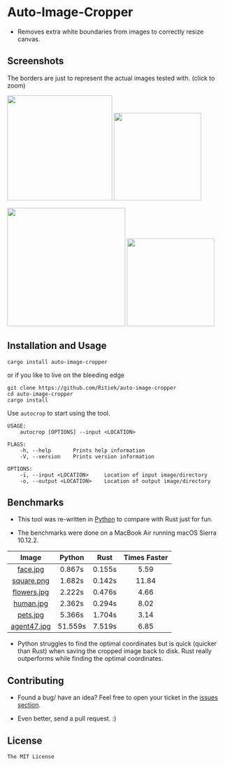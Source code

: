 # Auto-Image-Cropper

- Removes extra white boundaries from images to correctly resize canvas.

## Screenshots

The borders are just to represent the actual images tested with.
(click to zoom)

<img src="http://i.imgur.com/3pc600q.jpg" width="240">            <img src="http://i.imgur.com/nMR1ZuV.jpg" width="200">

<img src="http://i.imgur.com/QIXGDCk.jpg" width="270">            <img src="http://i.imgur.com/NTfeN3e.jpg" width="200">

## Installation and Usage

```
cargo install auto-image-cropper
```

or if you like to live on the bleeding edge

```
git clone https://github.com/Ritiek/auto-image-cropper
cd auto-image-cropper
cargo install
```

Use `autocrop` to start using the tool.

```
USAGE:
    autocrop [OPTIONS] --input <LOCATION>

FLAGS:
    -h, --help       Prints help information
    -V, --version    Prints version information

OPTIONS:
    -i, --input <LOCATION>     Location of input image/directory
    -o, --output <LOCATION>    Location of output image/directory
```

## Benchmarks

- This tool was re-written in [Python](python/) to compare with Rust just for fun.

- The benchmarks were done on a MacBook Air running macOS Sierra 10.12.2.

|                  Image                  |  Python |  Rust  | Times Faster |
|:---------------------------------------:|:-------:|:------:|:------------:|
| [face.jpg](benchmarking/face.jpg)       |  0.867s | 0.155s |         5.59 |
| [square.png](benchmarking/square.png)   |  1.682s | 0.142s |        11.84 |
| [flowers.jpg](benchmarking/flowers.jpg) |  2.222s | 0.476s |         4.66 |
| [human.jpg](benchmarking/human.jpg)     |  2.362s | 0.294s |         8.02 |
| [pets.jpg](benchmarking/pets.jpg)       |  5.366s | 1.704s |         3.14 |
| [agent47.jpg](benchmarking/agent47.jpg) | 51.559s | 7.519s |         6.85 |

- Python struggles to find the optimal coordinates but is quick (quicker than Rust) when saving the cropped image back to disk. Rust really outperforms while finding the optimal coordinates.

## Contributing

- Found a bug/ have an idea? Feel free to open your ticket in the [issues section](../../issues).

- Even better, send a pull request. :)

## License

`The MIT License`
